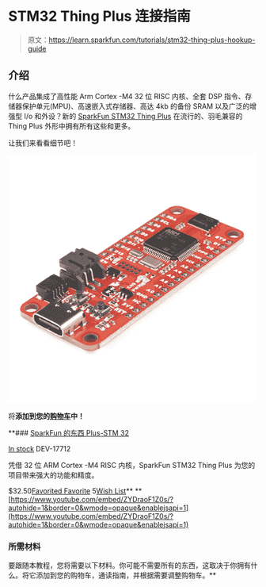 # STM32 Thing Plus 连接指南

> 原文：<https://learn.sparkfun.com/tutorials/stm32-thing-plus-hookup-guide>

## 介绍

什么产品集成了高性能 Arm Cortex -M4 32 位 RISC 内核、全套 DSP 指令、存储器保护单元(MPU)、高速嵌入式存储器、高达 4kb 的备份 SRAM 以及广泛的增强型 I/o 和外设？新的 [SparkFun STM32 Thing Plus](https://www.sparkfun.com/products/17712) 在流行的、羽毛兼容的 Thing Plus 外形中拥有所有这些和更多。

让我们来看看细节吧！

[![SparkFun Thing Plus - STM32](img/99e2b43dcddf317c383ea98eae70e234.png)](https://www.sparkfun.com/products/17712) 

将**添加到您的[购物车](https://www.sparkfun.com/cart)中！**

 **### [SparkFun 的东西 Plus-STM 32](https://www.sparkfun.com/products/17712)

[In stock](https://learn.sparkfun.com/static/bubbles/ "in stock") DEV-17712

凭借 32 位 ARM Cortex -M4 RISC 内核，SparkFun STM32 Thing Plus 为您的项目带来强大的功能和精度。

$32.50[Favorited Favorite](# "Add to favorites") 5[Wish List](# "Add to wish list")** **[https://www.youtube.com/embed/ZYDraoF1Z0s/?autohide=1&border=0&wmode=opaque&enablejsapi=1](https://www.youtube.com/embed/ZYDraoF1Z0s/?autohide=1&border=0&wmode=opaque&enablejsapi=1)

### 所需材料

要跟随本教程，您将需要以下材料。你可能不需要所有的东西，这取决于你拥有什么。将它添加到您的购物车，通读指南，并根据需要调整购物车。**
